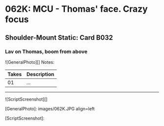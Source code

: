 # 062K: MCU - Thomas' face. Crazy focus

## Shoulder-Mount Static: Card B032

### Lav on Thomas, boom from above

![GeneralPhoto][]
Notes: 

| Takes | Description |
|:---|:----|
| 01 | ... |

----

![ScriptScreenshot][]


[GeneralPhoto]:  images/062K.JPG align=left

[ScriptScreenshot]: 